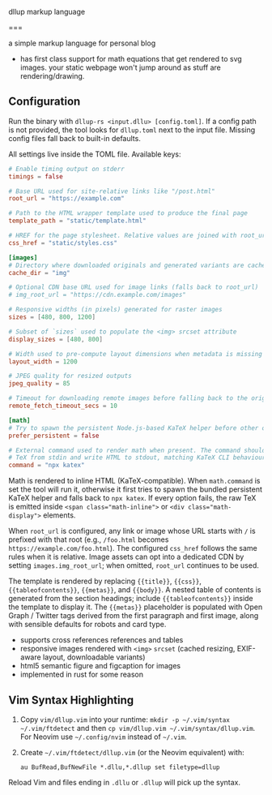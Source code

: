 dllup markup language

===

a simple markup language for personal blog

* has first class support for math equations that get rendered to svg images. your static webpage won't jump around as stuff are rendering/drawing.

## Configuration

Run the binary with `dllup-rs <input.dllu> [config.toml]`. If a config path is not provided, the tool looks for `dllup.toml` next to the input file. Missing config files fall back to built-in defaults.

All settings live inside the TOML file. Available keys:

```toml
# Enable timing output on stderr
timings = false

# Base URL used for site-relative links like "/post.html"
root_url = "https://example.com"

# Path to the HTML wrapper template used to produce the final page
template_path = "static/template.html"

# HREF for the page stylesheet. Relative values are joined with root_url.
css_href = "static/styles.css"

[images]
# Directory where downloaded originals and generated variants are cached
cache_dir = "img"

# Optional CDN base URL used for image links (falls back to root_url)
# img_root_url = "https://cdn.example.com/images"

# Responsive widths (in pixels) generated for raster images
sizes = [480, 800, 1200]

# Subset of `sizes` used to populate the <img> srcset attribute
display_sizes = [480, 800]

# Width used to pre-compute layout dimensions when metadata is missing
layout_width = 1200

# JPEG quality for resized outputs
jpeg_quality = 85

# Timeout for downloading remote images before falling back to the original URL
remote_fetch_timeout_secs = 10

[math]
# Try to spawn the persistent Node.js-based KaTeX helper before other options
prefer_persistent = false

# External command used to render math when present. The command should read
# TeX from stdin and write HTML to stdout, matching KaTeX CLI behaviour.
command = "npx katex"
```

Math is rendered to inline HTML (KaTeX-compatible). When `math.command` is set the tool will run it, otherwise it first tries to spawn the bundled persistent KaTeX helper and falls back to `npx katex`. If every option fails, the raw TeX is emitted inside `<span class="math-inline">` or `<div class="math-display">` elements.

When `root_url` is configured, any link or image whose URL starts with `/` is prefixed with that root (e.g., `/foo.html` becomes `https://example.com/foo.html`). The configured `css_href` follows the same rules when it is relative. Image assets can opt into a dedicated CDN by setting `images.img_root_url`; when omitted, `root_url` continues to be used.

The template is rendered by replacing `{{title}}`, `{{css}}`, `{{tableofcontents}}`, `{{metas}}`, and `{{body}}`. A nested table of contents is generated from the section headings; include `{{tableofcontents}}` inside the template to display it. The `{{metas}}` placeholder is populated with Open Graph / Twitter tags derived from the first paragraph and first image, along with sensible defaults for robots and card type.
* supports cross references references and tables
* responsive images rendered with `<img>` `srcset` (cached resizing, EXIF-aware layout, downloadable variants)
* html5 semantic figure and figcaption for images
* implemented in rust for some reason

## Vim Syntax Highlighting

1. Copy `vim/dllup.vim` into your runtime: `mkdir -p ~/.vim/syntax ~/.vim/ftdetect` and then `cp vim/dllup.vim ~/.vim/syntax/dllup.vim`. For Neovim use `~/.config/nvim` instead of `~/.vim`.
2. Create `~/.vim/ftdetect/dllup.vim` (or the Neovim equivalent) with:

   ```vim
   au BufRead,BufNewFile *.dllu,*.dllup set filetype=dllup
   ```

Reload Vim and files ending in `.dllu` or `.dllup` will pick up the syntax.
